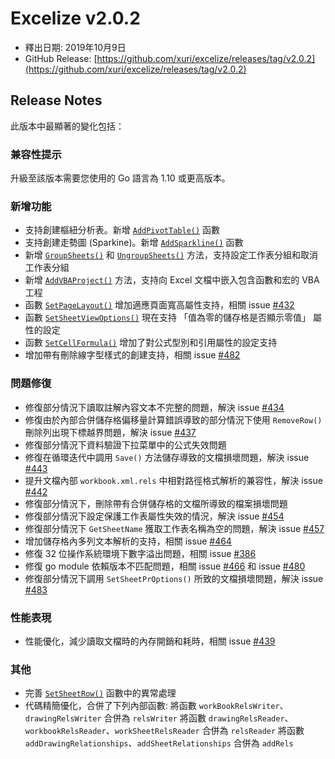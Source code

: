 # Excelize v2.0.2

* 釋出日期: 2019年10月9日
* GitHub Release: [https://github.com/xuri/excelize/releases/tag/v2.0.2](https://github.com/xuri/excelize/releases/tag/v2.0.2)

## Release Notes

此版本中最顯著的變化包括：

### 兼容性提示

升級至該版本需要您使用的 Go 語言為 1.10 或更高版本。

### 新增功能

* 支持創建樞紐分析表。新增 [`AddPivotTable()`](https://pkg.go.dev/github.com/xuri/excelize/v2@v2.0.2#File.AddPivotTable) 函數
* 支持創建走勢圖 (Sparkine)。新增 [`AddSparkline()`](https://pkg.go.dev/github.com/xuri/excelize/v2@v2.0.2#File.AddSparkline) 函數
* 新增 [`GroupSheets()`](https://pkg.go.dev/github.com/xuri/excelize/v2@v2.0.2#File.GroupSheets) 和 [`UngroupSheets()`](https://pkg.go.dev/github.com/xuri/excelize/v2@v2.0.2#File.UngroupSheets) 方法，支持設定工作表分組和取消工作表分組
* 新增 [`AddVBAProject()`](https://pkg.go.dev/github.com/xuri/excelize/v2@v2.0.2#File.AddVBAProject) 方法，支持向 Excel 文檔中嵌入包含函數和宏的 VBA 工程
* 函數 [`SetPageLayout()`](https://pkg.go.dev/github.com/xuri/excelize/v2@v2.0.2#File.SetPageLayout) 增加適應頁面寬高屬性支持，相關 issue [#432](https://github.com/xuri/excelize/issues/432)
* 函數 [`SetSheetViewOptions()`](https://pkg.go.dev/github.com/xuri/excelize/v2@v2.0.2#File.SetSheetViewOptions) 現在支持 「值為零的儲存格是否顯示零值」 屬性的設定
* 函數 [`SetCellFormula()`](https://pkg.go.dev/github.com/xuri/excelize/v2@v2.0.2#File.SetCellFormula) 增加了對公式型別和引用屬性的設定支持
* 增加帶有刪除線字型樣式的創建支持，相關 issue [#482](https://github.com/xuri/excelize/issues/482)

### 問題修復

* 修復部分情況下讀取註解內容文本不完整的問題，解決 issue [#434](https://github.com/xuri/excelize/issues/434)
* 修復由於內部合併儲存格偏移量計算錯誤導致的部分情況下使用 `RemoveRow()` 刪除列出現下標越界問題，解決 issue [#437](https://github.com/xuri/excelize/issues/437)
* 修復部分情況下資料驗證下拉菜單中的公式失效問題
* 修復在循環迭代中調用 `Save()` 方法儲存導致的文檔損壞問題，解決 issue [#443](https://github.com/xuri/excelize/issues/443)
* 提升文檔內部 `workbook.xml.rels` 中相對路徑格式解析的兼容性，解決 issue [#442](https://github.com/xuri/excelize/issues/442)
* 修復部分情況下，刪除帶有合併儲存格的文檔所導致的檔案損壞問題
* 修復部分情況下設定保護工作表屬性失效的情況，解決 issue [#454](https://github.com/xuri/excelize/issues/454)
* 修復部分情況下 `GetSheetName` 獲取工作表名稱為空的問題，解決 issue [#457](https://github.com/xuri/excelize/issues/457)
* 增加儲存格內多列文本解析的支持，相關 issue [#464](https://github.com/xuri/excelize/issues/464)
* 修復 32 位操作系統環境下數字溢出問題，相關 issue [#386](https://github.com/xuri/excelize/issues/386)
* 修復 go module 依賴版本不匹配問題，相關 issue [#466](https://github.com/xuri/excelize/issues/466) 和 issue [#480](https://github.com/xuri/excelize/issues/480)
* 修復部分情況下調用 `SetSheetPrOptions()` 所致的文檔損壞問題，解決 issue [#483](https://github.com/xuri/excelize/issues/483)

### 性能表現

* 性能優化，減少讀取文檔時的內存開銷和耗時，相關 issue [#439](https://github.com/xuri/excelize/issues/439)

### 其他

* 完善 [`SetSheetRow()`](https://pkg.go.dev/github.com/xuri/excelize/v2@v2.0.2#File.SetSheetRow) 函數中的異常處理
* 代碼精簡優化，合併了下列內部函數:
將函數 `workBookRelsWriter`、`drawingRelsWriter` 合併為 `relsWriter`
將函數 `drawingRelsReader`、`workbookRelsReader`、`workSheetRelsReader` 合併為 `relsReader`
將函數 `addDrawingRelationships`、`addSheetRelationships` 合併為 `addRels`
